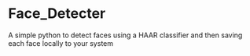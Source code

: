 # Face_Detecter
A simple python to detect faces using a HAAR classifier and then saving each face locally to your system
